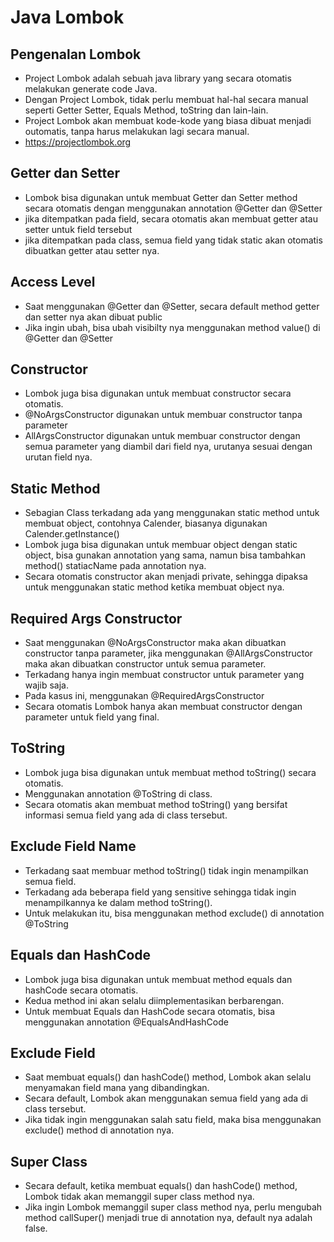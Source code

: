 # Java Lombok

## Pengenalan Lombok
- Project Lombok adalah sebuah java library yang secara otomatis melakukan generate code Java.
- Dengan Project Lombok, tidak perlu membuat hal-hal secara manual seperti Getter Setter, Equals Method, toString dan lain-lain.
- Project Lombok akan membuat kode-kode yang biasa dibuat menjadi outomatis, tanpa harus melakukan lagi secara manual.
- https://projectlombok.org

## Getter dan Setter
- Lombok bisa digunakan untuk membuat Getter dan Setter method secara otomatis dengan menggunakan annotation @Getter dan @Setter
- jika ditempatkan pada field, secara otomatis akan membuat getter atau setter untuk field tersebut
- jika ditempatkan pada class, semua field yang tidak static akan otomatis dibuatkan getter atau setter nya.

## Access Level
- Saat menggunakan @Getter dan @Setter, secara default method getter dan setter nya akan dibuat public
- Jika ingin ubah, bisa ubah visibilty nya menggunakan method value() di @Getter dan @Setter
 
## Constructor
- Lombok juga bisa digunakan untuk membuat constructor secara otomatis.
- @NoArgsConstructor digunakan untuk membuar constructor tanpa parameter
- AllArgsConstructor digunakan untuk membuar constructor dengan semua parameter yang diambil dari field nya, urutanya sesuai dengan urutan field nya.

## Static Method
- Sebagian Class terkadang ada yang menggunakan static method untuk membuat object, contohnya Calender, biasanya digunakan Calender.getInstance()
- Lombok juga bisa digunakan untuk membuar object dengan static object, bisa gunakan annotation yang sama, namun bisa tambahkan method() statiacName pada annotation nya.
- Secara otomatis constructor akan menjadi private, sehingga dipaksa untuk menggunakan static method ketika membuat object nya.
      
## Required Args Constructor
- Saat menggunakan @NoArgsConstructor maka akan dibuatkan constructor tanpa parameter, jika menggunakan @AllArgsConstructor maka akan dibuatkan constructor untuk semua parameter.
- Terkadang hanya ingin membuat constructor untuk parameter yang wajib saja.
- Pada kasus ini, menggunakan @RequiredArgsConstructor
- Secara otomatis Lombok hanya akan membuat constructor dengan parameter untuk field yang final.

## ToString
- Lombok juga bisa digunakan untuk membuat method toString() secara otomatis.
- Menggunakan annotation @ToString di class.
- Secara otomatis akan membuat method toString() yang bersifat informasi semua field yang ada di class tersebut.

## Exclude Field Name
- Terkadang saat membuar method toString() tidak ingin menampilkan semua field.
- Terkadang ada beberapa field yang sensitive sehingga tidak ingin menampilkannya ke dalam method toString().
- Untuk melakukan itu, bisa menggunakan method exclude() di annotation @ToString

## Equals dan HashCode
- Lombok juga bisa digunakan untuk membuat method equals dan hashCode secara otomatis.
- Kedua method ini akan selalu diimplementasikan berbarengan.
- Untuk membuat Equals dan HashCode secara otomatis, bisa menggunakan annotation @EqualsAndHashCode

## Exclude Field
- Saat membuat equals() dan hashCode() method, Lombok akan selalu menyamakan field mana yang dibandingkan.
- Secara default, Lombok akan menggunakan semua field yang ada di class tersebut.
- Jika tidak ingin menggunakan salah satu field, maka bisa menggunakan exclude() method di annotation nya.

## Super Class
- Secara default, ketika membuat equals() dan hashCode() method, Lombok tidak akan memanggil super class method nya.
- Jika ingin Lombok memanggil super class method nya, perlu mengubah method callSuper() menjadi true di annotation nya, default nya adalah false.
